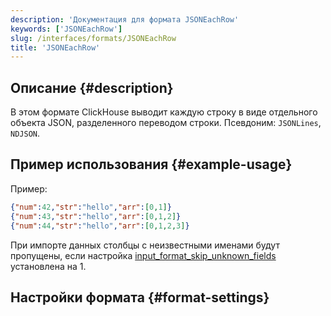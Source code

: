 ```yaml
---
description: 'Документация для формата JSONEachRow'
keywords: ['JSONEachRow']
slug: /interfaces/formats/JSONEachRow
title: 'JSONEachRow'
---
```


## Описание {#description}

В этом формате ClickHouse выводит каждую строку в виде отдельного объекта JSON, разделенного переводом строки. Псевдоним: `JSONLines`, `NDJSON`.

## Пример использования {#example-usage}

Пример:

```json
{"num":42,"str":"hello","arr":[0,1]}
{"num":43,"str":"hello","arr":[0,1,2]}
{"num":44,"str":"hello","arr":[0,1,2,3]}
```

При импорте данных столбцы с неизвестными именами будут пропущены, если настройка [input_format_skip_unknown_fields](/operations/settings/settings-formats.md/#input_format_skip_unknown_fields) установлена на 1.

## Настройки формата {#format-settings}
